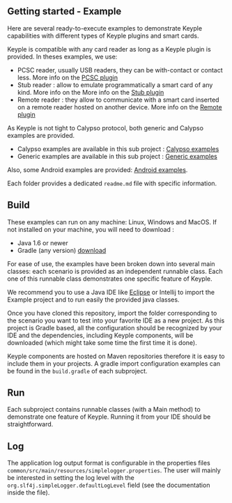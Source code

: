 Getting started - Example
--
Here are several ready-to-execute examples to demonstrate Keyple capabilities with different types of Keyple plugins and smart cards.

Keyple is compatible with any card reader as long as a Keyple plugin is provided. In theses examples, we use:
- PCSC reader, usually USB readers, they can be with-contact or contact less. More info on the [PCSC plugin](/java/component/keyple-plugin/pcsc) 
- Stub reader : allow to emulate programmatically a smart card of any kind. More info on the More info on the [Stub plugin](/java/component/keyple-plugin/stub)
- Remote reader : they allow to communicate with a smart card inserted on a remote reader hosted on another device. More info on the [Remote plugin](/java/component/keyple-plugin/stub)

As Keyple is not tight to Calypso protocol, both generic and Calypso examples are provided.
- Calypso examples are available in this sub project : [Calypso examples](/java/example/calypso/)
- Generic examples are available in this sub project : [Generic examples](/java/example/generic/)

Also, some Android examples are provided: [Android examples](/java/example/generic/android).

Each folder provides a dedicated `readme.md` file with specific information.

Build
---
These examples can run on any machine: Linux, Windows and MacOS. If not installed on your machine, you will need to download :
- Java 1.6 or newer
- Gradle (any version) [download](https://gradle.org/install/)

For ease of use, the examples have been broken down into several main classes: each scenario is provided as an independent runnable class. Each one of this runnable class demonstrates one specific feature of Keyple.

We recommend you to use a Java IDE like [Eclipse](https://www.eclipse.org/downloads/packages/) or Intellij to import the Example project and to run easily the provided java classes.

Once you have cloned this repository, import the folder corresponding to the scenario you want to test into your favorite IDE as a new project. As this project is Gradle based, all the configuration should be recognized by your IDE and the dependencies, including Keyple components, will be downloaded (which might take some time the first time it is done). 

Keyple components are hosted on Maven repositories therefore it is easy to include them in your projects. A gradle import configuration examples can be found in the `build.gradle` of each subproject.

Run 
---
Each subproject contains runnable classes (with a Main method) to demonstrate one feature of Keyple. Running it from your IDE should be straightforward.

Log
---
The application log output format is configurable in the properties files
`common/src/main/resources/simplelogger.properties`.
The user will mainly be interested in setting the log level with the `org.slf4j.simpleLogger.defaultLogLevel` field (see the documentation inside the file).
